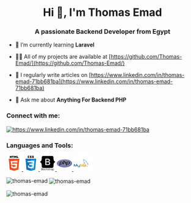 <h1 align="center">Hi 👋, I'm Thomas Emad</h1>
<h3 align="center">A passionate Backend Developer from Egypt</h3>

- 🌱 I’m currently learning **Laravel**

- 👨‍💻 All of my projects are available at [https://github.com/Thomas-Emad/](https://github.com/Thomas-Emad/)

- 📝 I regularly write articles on [https://www.linkedin.com/in/thomas-emad-71bb681ba](https://www.linkedin.com/in/thomas-emad-71bb681ba)

- 💬 Ask me about **Anything For Backend PHP**

<h3 align="left">Connect with me:</h3>
<p align="left">
<a href="https://linkedin.com/in/https://www.linkedin.com/in/thomas-emad-71bb681ba" target="blank"><img align="center" src="https://raw.githubusercontent.com/rahuldkjain/github-profile-readme-generator/master/src/images/icons/Social/linked-in-alt.svg" alt="https://www.linkedin.com/in/thomas-emad-71bb681ba" height="30" width="40" /></a>
</p>

<h3 align="left">Languages and Tools:</h3>
<p align="left"> 
<a href="https://www.w3.org/html/" target="_blank" rel="noreferrer"> <img src="https://raw.githubusercontent.com/devicons/devicon/master/icons/html5/html5-original-wordmark.svg" alt="html5" width="40" height="40"/> </a>
<a href="https://www.w3schools.com/css/" target="_blank" rel="noreferrer"> <img src="https://raw.githubusercontent.com/devicons/devicon/master/icons/css3/css3-original-wordmark.svg" alt="css3" width="40" height="40"/> </a>
<a href="https://getbootstrap.com" target="_blank" rel="noreferrer"> <img src="https://raw.githubusercontent.com/devicons/devicon/master/icons/bootstrap/bootstrap-plain-wordmark.svg" alt="bootstrap" width="40" height="40"/> </a>
<a href="https://www.php.net" target="_blank" rel="noreferrer"> <img src="https://raw.githubusercontent.com/devicons/devicon/master/icons/php/php-original.svg" alt="php" width="40" height="40"/> </a> 
<a href="https://www.mysql.com/" target="_blank" rel="noreferrer"> <img src="https://raw.githubusercontent.com/devicons/devicon/master/icons/mysql/mysql-original-wordmark.svg" alt="mysql" width="40" height="40"/> </a>
</p>

<p><img align="left" src="https://github-readme-stats.vercel.app/api/top-langs?username=thomas-emad&show_icons=true&locale=en&layout=compact" alt="thomas-emad" /></p>

<p>&nbsp;<img align="center" src="https://github-readme-stats.vercel.app/api?username=thomas-emad&show_icons=true&locale=en" alt="thomas-emad" /></p>

<p><img align="center" src="https://github-readme-streak-stats.herokuapp.com/?user=thomas-emad&" alt="thomas-emad" /></p>
